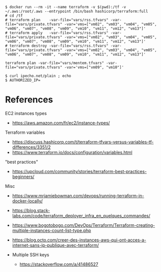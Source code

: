 ```
$ docker run --rm -it --name terraform -v $(pwd):/tf -v ~/.aws:/root/.aws --entrypoint /bin/bash hashicorp/terraform:full
# cd /tf
# terraform plan    -var-file="vars/rss.tfvars" -var-file="vars/private.tfvars" -var='vms=["vm02", "vm03", "vm04", "vm05", "vm06", "vm07", "vm08", "vm09", "vm10", "vm11", "vm12", "vm13"]'
# terraform apply   -var-file="vars/rss.tfvars" -var-file="vars/private.tfvars" -var='vms=["vm02", "vm03", "vm04", "vm05", "vm06", "vm07", "vm08", "vm09", "vm10", "vm11", "vm12", "vm13"]'
# terraform destroy -var-file="vars/rss.tfvars" -var-file="vars/private.tfvars" -var='vms=["vm02", "vm03", "vm04", "vm05", "vm06", "vm07", "vm08", "vm09", "vm10", "vm11", "vm12", "vm13"]'
```

```
terraform plan -var-file="vars/mentem.tfvars" -var-file="vars/private.tfvars" -var='vms=["vm09", "vm10"]'
```

```
$ curl ipecho.net/plain ; echo
$ AUTHORIZED_IP=
```

# References

EC2 instances types
* https://aws.amazon.com/fr/ec2/instance-types/

Terraform variables
* https://discuss.hashicorp.com/t/terraform-tfvars-versus-variables-tf-differences/3351/2
* https://www.terraform.io/docs/configuration/variables.html

"best practices"
* https://upcloud.com/community/stories/terraform-best-practices-beginners/

Misc

* https://www.mrjamiebowman.com/devops/running-terraform-in-docker-locally/
* https://blog.stack-labs.com/code/terraform_deployer_infra_en_quelques_commandes/
* https://www.bogotobogo.com/DevOps/Terraform/Terraform-creating-multiple-instances-count-list-type.php
* https://blog.octo.com/creer-des-instances-aws-qui-ont-acces-a-internet-sans-ip-publique-avec-terraform/

* Multiple SSH keys
    * https://stackoverflow.com/a/41486527
